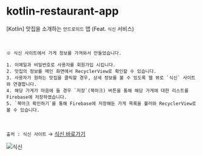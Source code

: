# kotlin-restaurant-app
[Kotlin] 맛집을 소개하는 `안드로이드` 앱 (Feat. `식신` 서비스)

<br>

```
※ 식신 사이트에서 가게 정보를 가져와서 만들었습니다.

1. 이메일과 비밀번호로 사용자를 회원가입 시킵니다.
2. 맛집의 정보를 메인 화면에서 RecyclerView로 확인할 수 있습니다.
3. 사용자가 원하는 맛집을 클릭할 경우, 상세 정보를 볼 수 있도록 웹 뷰로 `식신` 사이트와 연결합니다.
4. 해당 가게가 마음에 들 경우 `저장`(북마크) 버튼을 통해 해당 가게에 대한 리스트를 Firebase에 저장하였습니다.
5. `북마크 확인하기`를 통해 Firebase에 저장해둔 가게 목록을 불러와 RecyclerView로 볼 수 있습니다.
```

<br>

`출처 : 식신 사이트` → [식신 바로가기](https://www.siksinhot.com/)

![식신](https://github.com/1three/kotlin-restaurant-app/assets/94810322/b1ab74ae-4dd4-4965-9bf8-8ca6eb7f7e68)
